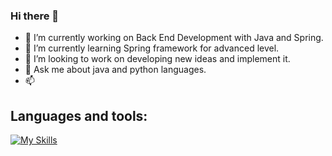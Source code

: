 ### Hi there 👋


- 🔭 I’m currently working on Back End Development with Java and Spring.
- 🌱 I’m currently learning Spring framework for advanced level.
- 👯 I’m looking to work on developing new ideas and implement it.
- 💬 Ask me about java and python languages.
- 📫


## Languages and tools:
 
[![My Skills](https://skillicons.dev/icons?i=django,flask,java,py,mysql,spring)](https://skillicons.dev)
        





            

     
            



